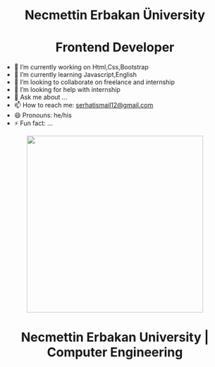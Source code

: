 <h1 align="center"> <b> Necmettin Erbakan Üniversity </b> </h1>
<h1 align="center"> <b>Frontend Developer</b> </h1>


- 🔭 I’m currently working on Html,Css,Bootstrap
- 🌱 I’m currently learning Javascript,English
- 👯 I’m looking to collaborate on freelance and internship
- 🤔 I’m looking for help with internship
- 💬 Ask me about ...
- 📫 How to reach me: serhatismail12@gmail.com
- 😄 Pronouns: he/his
- ⚡ Fun fact: ...


<p align="center">
   <img src="https://media.giphy.com/media/SWoSkN6DxTszqIKEqv/giphy.gif" width="400" />
</p>

<h1 align="center"> <b> Necmettin Erbakan University | Computer Engineering </b> </h1>
